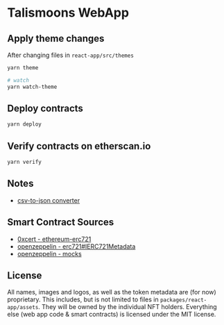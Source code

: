 # Talismoons WebApp

## Apply theme changes

After changing files in `react-app/src/themes`

```bash
yarn theme

# watch
yarn watch-theme
```

## Deploy contracts

```bash
yarn deploy
```

## Verify contracts on etherscan.io

```bash
yarn verify
```

## Notes

* [csv-to-json converter](https://www.convertcsv.com/csv-to-json.htm)

## Smart Contract Sources

* [0xcert - ethereum-erc721](https://github.com/0xcert/ethereum-erc721)
* [openzeppelin - erc721#IERC721Metadata](https://docs.openzeppelin.com/contracts/3.x/api/token/erc721#IERC721Metadata)
* [openzeppelin - mocks](https://github.com/OpenZeppelin/openzeppelin-contracts/tree/v3.4.0/contracts/mocks)

## License

All names, images and logos, as well as the token metadata are (for now) proprietary. This includes, but is not limited to files in `packages/react-app/assets`. They will be owned by the individual NFT holders.
Everything else (web app code & smart contracts) is licensed under the MIT license.
